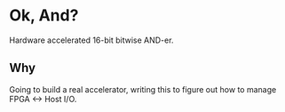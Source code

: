 # Ok, And?

Hardware accelerated 16-bit bitwise AND-er.

## Why

Going to build a real accelerator, writing this to figure out how to manage 
FPGA <-> Host I/O.
